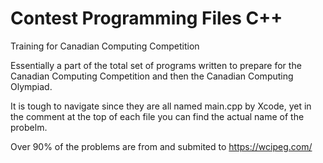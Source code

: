 # Contest Programming Files C++
Training for Canadian Computing Competition

Essentially a part of the total set of programs written to prepare for the Canadian Computing Competition and then the Canadian Computing Olympiad.

It is tough to navigate since they are all named main.cpp by Xcode, yet in the comment at the top of each file you can find the actual name of the probelm.

Over 90% of the problems are from and submited to https://wcipeg.com/
